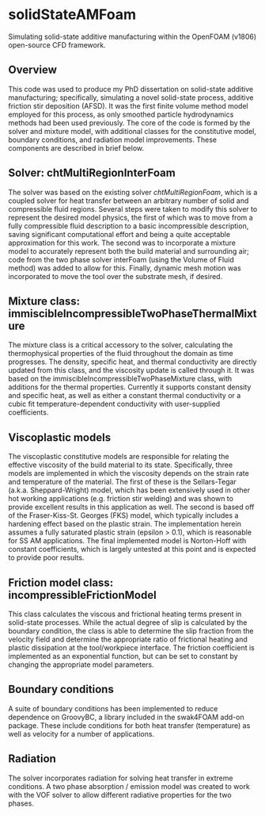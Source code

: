 # solidStateAMFoam
Simulating solid-state additive manufacturing within the OpenFOAM (v1806) open-source CFD framework.

## Overview
This code was used to produce my PhD dissertation on solid-state additive manufacturing; specifically, simulating a novel solid-state process, additive friction stir deposition (AFSD). It was the first finite volume method model employed for this process, as only smoothed particle hydrodynamics methods had been used previously. The core of the code is formed by the solver and mixture model, with additional classes for the constitutive model, boundary conditions, and radiation model improvements. These components are described in brief below.

## Solver: chtMultiRegionInterFoam
The solver was based on the existing solver *chtMultiRegionFoam*, which is a coupled solver for heat transfer between an arbitrary number of solid and compressible fluid regions. Several steps were taken to modify this solver to represent the desired model physics, the first of which was to move from a fully compressible fluid description to a basic incompressible description, saving significant computational effort and being a quite acceptable approximation for this work. The second was to incorporate a mixture model to accurately represent both the build material and surrounding air; code from the two phase solver interFoam (using the Volume of Fluid method) was added to allow for this. Finally, dynamic mesh motion was incorporated to move the tool over the substrate mesh, if desired.

## Mixture class: immiscibleIncompressibleTwoPhaseThermalMixture
The mixture class is a critical accessory to the solver, calculating the thermophysical properties of the fluid throughout the domain as time progresses. The density, specific heat, and thermal conductivity are directly updated from this class, and the viscosity update is called through it. It was based on the immiscibleIncompressibleTwoPhaseMixture class, with additions for the thermal properties. Currently it supports constant density and specific heat, as well as either a constant thermal conductivity or a cubic fit temperature-dependent conductivity with user-supplied coefficients.

## Viscoplastic models
The viscoplastic constitutive models are responsible for relating the effective viscosity of the build material to its state. Specifically, three models are implemented in which the viscosity depends on the strain rate and temperature of the material. The first of these is the Sellars-Tegar (a.k.a. Sheppard-Wright) model, which has been extensively used in other hot working applications (e.g. friction stir welding) and was shown to provide excellent results in this application as well. The second is based off of the Fraser-Kiss-St. Georges (FKS) model, which typically includes a hardening effect based on the plastic strain. The implementation herein assumes a fully saturated plastic strain (epsilon > 0.1), which is reasonable for SS AM applications. The final implemented model is Norton-Hoff with constant coefficients, which is largely untested at this point and is expected to provide poor results.

## Friction model class: incompressibleFrictionModel
This class calculates the viscous and frictional heating terms present in solid-state processes. While the actual degree of slip is calculated by the boundary condition, the class is able to determine the slip fraction from the velocity field and determine the appropriate ratio of frictional heating and plastic dissipation at the tool/workpiece interface. The friction coefficient is implemented as an exponential function, but can be set to constant by changing the appropriate model parameters.

## Boundary conditions
A suite of boundary conditions has been implemented to reduce dependence on GroovyBC, a library included in the swak4FOAM add-on package. These include conditions for both heat transfer (temperature) as well as velocity for a number of applications.

## Radiation
The solver incorporates radiation for solving heat transfer in extreme conditions. A two phase absorption / emission model was created to work with the VOF solver to allow different radiative properties for the two phases.
